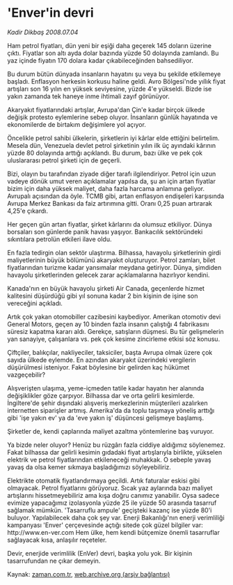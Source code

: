 # 'Enver'in devri

*Kadir Dikbaş 2008.07.04*

<tr><td class="metin" colspan="2" style="padding-top: 20px; padding-left: 5px; padding-right: 10px;">Ham petrol fiyatları, dün yeni bir eşiği daha geçerek 145 doların üzerine çıktı. Fiyatlar son altı ayda dolar bazında yüzde 50 dolayında zamlandı. Bu yaz içinde fiyatın 170 dolara kadar çıkabileceğinden bahsediliyor.</td></tr><tr><td class="metin" colspan="2" style="padding-top: 20px; padding-left: 5px; padding-right: 10px;"><p>Bu durum bütün dünyada insanların hayatını şu veya bu şekilde etkilemeye başladı. Enflasyon herkesin korkusu haline geldi. Avro Bölgesi'nde yıllık fiyat artışları son 16 yılın en yüksek seviyesine, yüzde 4'e yükseldi. Bizde ise yakın zamanda tek haneye inme ihtimali zayıf görünüyor.
<p> Akaryakıt fiyatlarındaki artışlar, Avrupa'dan Çin'e kadar birçok ülkede değişik protesto eylemlerine sebep oluyor. İnsanların günlük hayatında ve ekonomilerde de birtakım değişimlere yol açıyor.
<p> Öncelikle petrol sahibi ülkelerin, şirketlerin iyi kârlar elde ettiğini belirtelim. Mesela dün, Venezuela devlet petrol şirketinin yılın ilk üç ayındaki kârının yüzde 80 dolayında arttığı açıklandı. Bu durum, bazı ülke ve pek çok uluslararası petrol şirketi için de geçerli.
<p> Bizi, olayın bu tarafından ziyade diğer tarafı ilgilendiriyor. Petrol için uzun vadeye dönük umut veren açıklamalar yapılsa da, şu an için artan fiyatlar bizim için daha yüksek maliyet, daha fazla harcama anlamına geliyor. Avrupalı açısından da öyle. TCMB gibi, artan enflasyon endişeleri karşısında Avrupa Merkez Bankası da faiz artırımına gitti. Oranı 0,25 puan artırarak 4,25'e çıkardı. 
<p> Her geçen gün artan fiyatlar, şirket kârlarını da olumsuz etkiliyor. Dünya borsaları son günlerde panik havası yaşıyor. Bankacılık sektöründeki sıkıntılara petrolün etkileri ilave oldu.
<p> En fazla tedirgin olan sektör ulaştırma. Bilhassa, havayolu şirketlerinin girdi maliyetlerinin büyük bölümünü akaryakıt oluşturuyor. Petrol zamları, bilet fiyatlarından turizme kadar yansımalar meydana getiriyor. Dünya, şimdiden havayolu şirketlerinden gelecek zarar açıklamalarına hazırlıyor kendini. 
<p> Kanada'nın en büyük havayolu şirketi Air Canada, geçenlerde hizmet kalitesini düşürdüğü gibi yıl sonuna kadar 2 bin kişinin de işine son vereceğini açıkladı.
<p> Artık çok yakan otomobiller cazibesini kaybediyor. Amerikan otomotiv devi General Motors, geçen ay 10 binden fazla insanın çalıştığı 4 fabrikasını süresiz kapatma kararı aldı. Gerekçe, satışların düşmesi. Bu tür gelişmelerin yan sanayiye, çalışanlara vs. pek çok kesime zincirleme etkisi söz konusu.
<p> Çiftçiler, balıkçılar, nakliyeciler, taksiciler, başta Avrupa olmak üzere çok sayıda ülkede eylemde. En azından akaryakıt üzerindeki vergilerin düşürülmesi isteniyor. Fakat böylesine bir gelirden kaç hükümet vazgeçebilir?
<p> Alışverişten ulaşıma, yeme-içmeden tatile kadar hayatın her alanında değişiklikler göze çarpıyor. Bilhassa dar ve orta gelirli kesimlerde. İngiltere'de şehir dışındaki alışveriş merkezlerinin müşterileri azalırken internetten siparişler artmış. Amerika'da da toplu taşımaya yöneliş arttığı gibi 'işe yakın ev' ya da 'eve yakın iş' düşüncesi gelişmeye başlamış.
<p> Şirketler de, kendi çaplarında maliyet azaltma yöntemlerine baş vuruyor.
<p> Ya bizde neler oluyor? Henüz bu rüzgârı fazla ciddiye aldığımız söylenemez. Fakat bilhassa dar gelirli kesimin gıdadaki fiyat artışlarıyla birlikte, yükselen elektrik ve petrol fiyatlarından etkileneceği muhakkak. O sebeple yavaş yavaş da olsa kemer sıkmaya başladığımızı söyleyebiliriz.
<p> Elektrikte otomatik fiyatlandırmaya geçildi. Artık faturalar eskisi gibi olmayacak. Petrol fiyatlarını görüyoruz. Sıcak yaz aylarında bazı maliyet artışlarını hissetmeyebiliriz ama kışa doğru canımız yanabilir. Oysa sadece evimize yapacağımız izolasyonla yüzde 25 ile yüzde 50 arasında tasarruf sağlamak mümkün. 'Tasarruflu ampule' geçişteki kazanç ise yüzde 80'i buluyor. Yapılabilecek daha çok şey var. Enerji Bakanlığı'nın enerji verimliliği kampanyası 'Enver' çerçevesinde açtığı sitede çok güzel bilgiler var: http://www.en-ver.com Hem ülke, hem kendi bütçemize önemli tasarruflar sağlayacak kısa, anlaşılır reçeteler.
<p> Devir, enerjide verimlilik (EnVer) devri, başka yolu yok. Bir kişinin tasarrufundan ne çıkar demeyin.<br/></p></p></p></p></p></p></p></p></p></p></p></p></p></p></td></tr>

Kaynak: [zaman.com.tr](http://zaman.com.tr/yazar.do?yazino=709987), [web.archive.org (arşiv bağlantısı)](http://web.archive.org/web/20080827194351/http://www.zaman.com.tr:80/yazar.do?yazino=709987)
